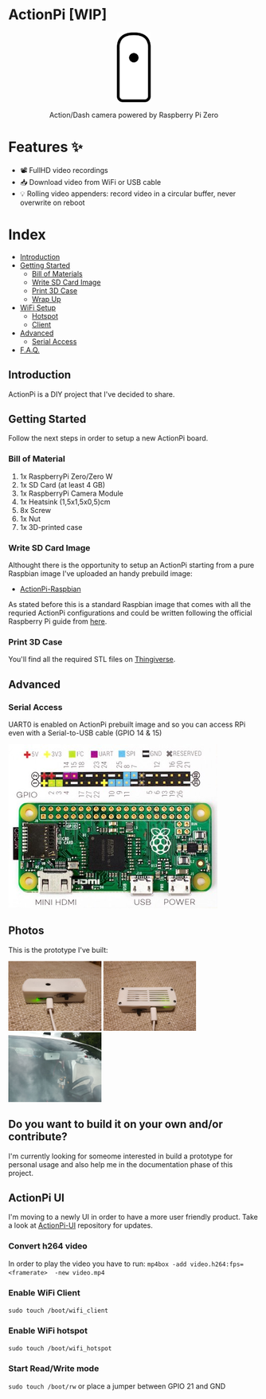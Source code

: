 # ActionPi [WIP]

<p align="center">
  <img height="140" src="img/logo.png">
</p>

<p align="center">Action/Dash camera powered by Raspberry Pi Zero </p>

# Features ✨

 - 📽 FullHD video recordings
 - 📥 Download video from WiFi or USB cable
 - 💡 Rolling video appenders: record video in a circular buffer, never overwrite on reboot

# Index
 
 - [Introduction]()
 - [Getting Started]()
    - [Bill of Materials]()
    - [Write SD Card Image]()
    - [Print 3D Case]()
    - [Wrap Up]()
 - [WiFi Setup]()
    - [Hotspot]()
    - [Client]()
 - [Advanced]()
    - [Serial Access]()
 - [F.A.Q.]()
    
## Introduction
ActionPi is a DIY project that I've decided to share.

## Getting Started
Follow the next steps in order to setup a new ActionPi board.

### Bill of Material

 1. 1x RaspberryPi Zero/Zero W
 1. 1x SD Card (at least 4 GB)
 1. 1x RaspberryPi Camera Module
 1. 1x Heatsink (1,5x1,5x0,5)cm
 1. 8x Screw
 1. 1x Nut
 1. 1x 3D-printed case
 
### Write SD Card Image

Althought there is the opportunity to setup an ActionPi starting from a pure Raspbian image I've uploaded an handy prebuild image:
 - [ActionPi-Raspbian](?)

As stated before this is a standard Raspbian image that comes with all the requried ActionPi configurations and could be written following the official Raspberry Pi guide from [here](?).

### Print 3D Case

You'll find all the required STL files on [Thingiverse](?).

## Advanced

### Serial Access

UART0 is enabled on ActionPi prebuilt image and so you can access RPi even with a Serial-to-USB cable (GPIO 14 & 15)

![RPi Zero Pinout](img/rpi_zero_pinout.jpg)

## Photos

This is the prototype I've built:

<p>
  <img height="140" src="img/photo5888543451971171517.jpg"/>
  <img height="140" src="img/photo5888543451971171516.jpg"/>
  <img height="140" src="img/photo5888543451971171515.jpg"/>
</p>

## Do you want to build it on your own and/or contribute?

I'm currently looking for someome interested in build a prototype for personal usage and also help me in the documentation phase of this project.

## ActionPi UI

I'm moving to a newly UI in order to have a more user friendly product. Take a look at [ActionPi-UI](https://github.com/andreacioni/actionpi-ui/) repository for updates.

### Convert h264 video
In order to play the video you have to run: `mp4box -add video.h264:fps=<framerate>  -new video.mp4` 

### Enable WiFi Client
`sudo touch /boot/wifi_client`

### Enable WiFi hotspot
`sudo touch /boot/wifi_hotspot`

### Start Read/Write mode
`sudo touch /boot/rw` or place a jumper between GPIO 21 and GND
